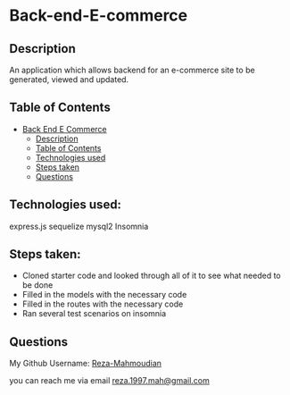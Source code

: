 # Back-end-E-commerce

## Description
An application which allows backend for an e-commerce site to be generated, viewed and updated.


## Table of Contents

- [Back End E Commerce](#back-end-e-commerce)
  - [Description](#description)
  - [Table of Contents](#table-of-contents)
  - [Technologies used](#technologies-used)
  - [Steps taken](#steps-taken)
  - [Questions](#questions)
  
## Technologies used:
express.js
sequelize
mysql2
Insomnia


## Steps taken:
 * Cloned starter code and looked through all of it to see what needed to be done
 * Filled in the models with the necessary code
 * Filled in the routes with the necessary code
 * Ran several test scenarios on insomnia

## Questions

My Github Username: [Reza-Mahmoudian](https://github.com/Reza-Mahmoudian)

you can reach me via email [reza.1997.mah@gmail.com](mailto:reza.1997.mah@gmail.com)




